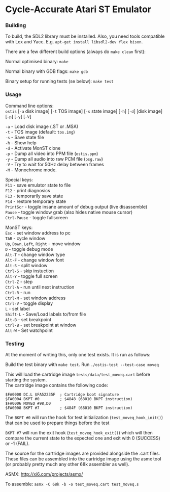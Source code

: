 # Cycle-Accurate Atari ST Emulator

### Building

To build, the SDL2 library must be installed.  Also, you need tools
compatible with Lex and Yacc.  E.g. `apt-get install libsdl2-dev
flex bison`.

There are a few different build options (always do `make clean` first):

Normal optimised binary:
`make`

Normal binary with GDB flags:
`make gdb`

Binary setup for running tests (se below):
`make test`

### Usage

Command line options:  
`ostis` [`-a` disk image] [`-t` TOS image] [`-s` state image] [`-h`] [`-d`] [disk image] [`-p`] [`-y`] [`-V`]

`-a`  - Load disk image (.ST or .MSA)  
`-t`  - TOS image (default: `tos.img`)  
`-s`  - Save state file  
`-h`  - Show help  
`-d`  - Activate MonST clone  
`-p`  - Dump all video into PPM file (`ostis.ppm`)  
`-y`  - Dump all audio into raw PCM file (`psg.raw`)  
`-V`  - Try to wait for 50Hz delay between frames  
`-M`  - Monochrome mode.

Special keys:  
`F11`           - save emulator state to file  
`F12`           - print diagnosics  
`F13`           - temporarily save state  
`F14`           - restore temporary state  
`PrintScr`      - toggle insane amount of debug output (live disassemble)  
`Pause`         - toggle window grab (also hides native mouse cursor)  
`Ctrl-Pause`    - toggle fullscreen

MonST keys:  
`Esc` - set window address to pc  
`TAB` - cycle window  
`Up`, `Down`, `Left`, `Right` - move window  
`D` - toggle debug mode  
`Alt-T` - change window type  
`Alt-F` - change window font  
`Alt-S` - split window  
`Ctrl-S` - skip instuction  
`Alt-Y` - toggle full screen  
`Ctrl-Z` - step  
`Ctrl-A` - run until next instruction  
`Ctrl-R` - run  
`Ctrl-M` - set window address  
`Ctrl-V` - toggle display  
`L` - set label  
`Shift-L` - Save/Load labels to/from file  
`Alt-B` - set breakpoint  
`Ctrl-B` - set breakpoint at window  
`Alt-W` - Set watchpoint  

### Testing

At the moment of writing this, only one test exists. It is run as follows:

Build the test binary with `make test`.
Run `./ostis-test --test-case moveq`

This will load the cartridge image `tests/data/test_moveq.cart` before starting the system.  
The cartridge image contains the following code:

```
$FA0000 DC.L $FA52235F  ; Cartridge boot signature
$FA0004 BKPT #0         ; $4848 (68010 BKPT instruction)
$FA0006 MOVEQ #98,D0
$FA0008 BKPT #7         ; $484F (68010 BKPT instruction)
```

The `BKPT #0` will run the hook for test initialization (`test_moveq_hook_init()`) that can
be used to prepare things before the test

`BKPT #7` will run the exit hook (`test_moveq_hook_exit()`) which will then compare the current
state to the expected one and exit with 0 (SUCCESS) or -1 (FAIL).

The source for the cartridge images are provided alongside the .cart files. These files can be
assembled into the cartridge image using the asmx tool (or probably pretty much any other
68k assembler as well).

ASMX: http://xi6.com/projects/asmx/

To assemble:
`asmx -C 68k -b -o test_moveq.cart test_moveq.s`
